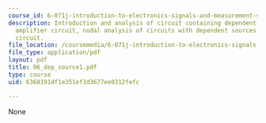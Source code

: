 ```yaml
---
course_id: 6-071j-introduction-to-electronics-signals-and-measurement-spring-2006
description: Introduction and analysis of circuit containing dependent sources, current
  amplifier circuit, nodal analysis of circuits with dependent sources, and amplifier
  circuit.
file_location: /coursemedia/6-071j-introduction-to-electronics-signals-and-measurement-spring-2006/6368191df1e351ef3d3677ee0312fefc_06_dep_source1.pdf
file_type: application/pdf
layout: pdf
title: 06_dep_source1.pdf
type: course
uid: 6368191df1e351ef3d3677ee0312fefc

---
```

None